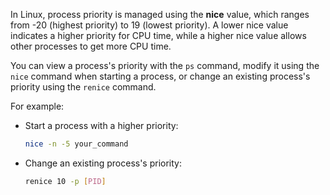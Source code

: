 In Linux, process priority is managed using the **nice** value, which ranges from -20 (highest priority) to 19 (lowest priority). A lower nice value indicates a higher priority for CPU time, while a higher nice value allows other processes to get more CPU time.

You can view a process's priority with the `ps` command, modify it using the `nice` command when starting a process, or change an existing process's priority using the `renice` command.

For example:

- Start a process with a higher priority:
    
    ```bash
    nice -n -5 your_command
    ```
    
- Change an existing process's priority:
    
    ```bash
    renice 10 -p [PID]
    ```